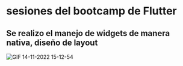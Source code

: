 # sesiones del bootcamp de Flutter

## Se realizo el manejo de widgets de manera nativa, diseño de layout 

![GIF 14-11-2022 15-12-54](https://user-images.githubusercontent.com/58452664/201756436-4e87b906-3cd3-4a1a-9ee6-e78227804cd0.gif)

 
